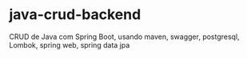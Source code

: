 # java-crud-backend
CRUD de Java com Spring Boot, usando maven, swagger, postgresql, Lombok, spring web, spring data jpa
